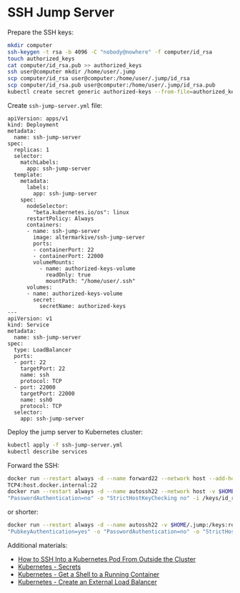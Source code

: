 # SSH Jump Server

Prepare the SSH keys:

```bash
mkdir computer
ssh-keygen -t rsa -b 4096 -C "nobody@nowhere" -f computer/id_rsa
touch authorized_keys
cat computer/id_rsa.pub >> authorized_keys
ssh user@computer mkdir /home/user/.jump
scp computer/id_rsa user@computer:/home/user/.jump/id_rsa
scp computer/id_rsa.pub user@computer:/home/user/.jump/id_rsa.pub
kubectl create secret generic authorized-keys --from-file=authorized_keys=authorized_keys
```

Create `ssh-jump-server.yml` file:

```
apiVersion: apps/v1
kind: Deployment
metadata:
  name: ssh-jump-server
spec:
  replicas: 1
  selector:
    matchLabels:
      app: ssh-jump-server
  template:
    metadata:
      labels:
        app: ssh-jump-server
    spec:
      nodeSelector:
        "beta.kubernetes.io/os": linux
      restartPolicy: Always
      containers:
      - name: ssh-jump-server
        image: altermarkive/ssh-jump-server
        ports:
        - containerPort: 22
        - containerPort: 22000
        volumeMounts:
          - name: authorized-keys-volume
            readOnly: true
            mountPath: "/home/user/.ssh"
      volumes:
      - name: authorized-keys-volume
        secret:
          secretName: authorized-keys
---
apiVersion: v1
kind: Service
metadata:
  name: ssh-jump-server
spec:
  type: LoadBalancer
  ports:
  - port: 22
    targetPort: 22
    name: ssh
    protocol: TCP
  - port: 22000
    targetPort: 22000
    name: ssh0
    protocol: TCP
  selector:
    app: ssh-jump-server
```

Deploy the jump server to Kubernetes cluster:

```bash
kubectl apply -f ssh-jump-server.yml
kubectl describe services
```

Forward the SSH:

```bash
docker run --restart always -d --name forward22 --network host --add-host=host.docker.internal:host-gateway alpine/socat TCP4-LISTEN:10022,fork,reuseaddr 
TCP4:host.docker.internal:22
docker run --restart always -d --name autossh22 --network host -v $HOME/.jump:/keys:ro ghcr.io/altermarkive/autossh -M 0 -o "PubkeyAuthentication=yes" -o 
"PasswordAuthentication=no" -o "StrictHostKeyChecking no" -i /keys/id_rsa -R 22002:127.0.0.1:10022 -N user@${JUMP_SERVER_HOST}
```

or shorter:

```bash
docker run --restart always -d --name autossh22 -v $HOME/.jump:/keys:ro --add-host=host.docker.internal:host-gateway ghcr.io/altermarkive/autossh -M 0 -o 
"PubkeyAuthentication=yes" -o "PasswordAuthentication=no" -o "StrictHostKeyChecking no" -i /keys/id_rsa -R 22002:host.docker.internal:22 -N user@${JUMP_SERVER_HOST}
```

Additional materials:

* [How to SSH Into a Kubernetes Pod From Outside the Cluster](https://betterprogramming.pub/how-to-ssh-into-a-kubernetes-pod-from-outside-the-cluster-354b4056c42b)
* [Kubernetes - Secrets](https://kubernetes.io/docs/concepts/configuration/secret/)
* [Kubernetes - Get a Shell to a Running Container](https://kubernetes.io/docs/tasks/debug-application-cluster/get-shell-running-container/)
* [Kubernetes - Create an External Load Balancer](https://kubernetes.io/docs/tasks/access-application-cluster/create-external-load-balancer/)
